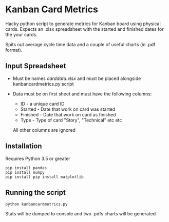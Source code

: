 # Kanban Card Metrics
Hacky python script to generate metrics for Kanban board using physical cards. Expects an .xlsx spreadsheet with the started and finished dates for the your cards.

Spits out average cycle time data and a couple of useful charts (in .pdf format).

## Input Spreadsheet
* Must be names _carddata.xlsx_ and must be placed alongside kanbancardmetrics.py script
* Data must be on first sheet and must have the following columns:
    * ID - a unique card ID
    * Started - Date that work on card was started
    * Finished - Date that work on card as finished
    * Type - Type of card "Story", "Technical" etc etc

  All other columns are ignored  

## Installation
Requires Python 3.5 or greater

```
pip install pandas
pip install numpy
pip install pip install matplotlib
```

## Running the script

```
python kanbancardmetrics.py
```  

Stats will be dumped to console and two .pdfs charts will be generated